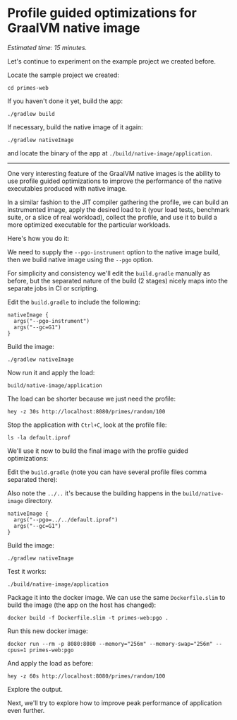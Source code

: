# Profile guided optimizations for GraalVM native image

*Estimated time: 15 minutes.*

Let's continue to experiment on the example project we created before.

Locate the sample project we created:

```
cd primes-web
```

If you haven't done it yet, build the app:
```
./gradlew build
```

If necessary, build the native image of it again:
```
./gradlew nativeImage
```
and locate the binary of the app at `./build/native-image/application`.

--------------------------

One very interesting feature of the GraalVM native images is the ability to use profile guided optimizations to improve the performance of the native executables produced with native image.

In a similar fashion to the JIT compiler gathering the profile, we can build an instrumented image, apply the desired load to it (your load tests, benchmark suite, or a slice of real workload), collect the profile, and use it to build a more optimized executable for the particular workloads.

Here's how you do it:

We need to supply the `--pgo-instrument` option to the native image build, then we build native image using the `--pgo` option.

For simplicity and consistency we'll edit the `build.gradle` manually as before, but the separated nature of the build (2 stages) nicely maps into the separate jobs in CI or scripting.

Edit the `build.gradle` to include the following:

```
nativeImage {
  args("--pgo-instrument")
  args("--gc=G1")
}
```

Build the image:
```
./gradlew nativeImage
```

Now run it and apply the load:

```
build/native-image/application
```
The load can be shorter because we just need the profile:
```
hey -z 30s http://localhost:8080/primes/random/100
```

Stop the application with `Ctrl+C`, look at the profile file:

```
ls -la default.iprof
```

We'll use it now to build the final image with the profile guided optimizations:

Edit the `build.gradle` (note you can have several profile files comma separated there):

Also note the `../..` it's because the building happens in the `build/native-image` directory.
```
nativeImage {
  args("--pgo=../../default.iprof")
  args("--gc=G1")
}
```
Build the image:
```
./gradlew nativeImage
```

Test it works:
```
./build/native-image/application
```

Package it into the docker image.
We can use the same `Dockerfile.slim` to build the image (the app on the host has changed):
```
docker build -f Dockerfile.slim -t primes-web:pgo .
```

Run this new docker image:
```
docker run --rm -p 8080:8080 --memory="256m" --memory-swap="256m" --cpus=1 primes-web:pgo
```

And apply the load as before:  
```
hey -z 60s http://localhost:8080/primes/random/100
```

Explore the output.


Next, we'll try to explore how to improve peak performance of application even further.
